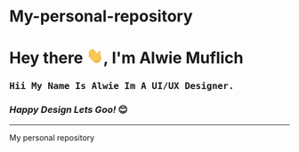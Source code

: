 # My-personal-repository
<h1 align="left" >Hey there <img src="https://raw.githubusercontent.com/ABSphreak/ABSphreak/master/gifs/Hi.gif" width="30px">, I'm Alwie Muflich </h1>

<h3><samp><strong>Hii My Name Is Alwie Im A UI/UX Designer.</strong></samp></h3> 
<h3><i>Happy Design Lets Goo!</i> 😊</h3>
<hr>
My personal repository
